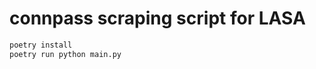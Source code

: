 connpass scraping script for LASA
==================================

```sh
poetry install
poetry run python main.py
```

